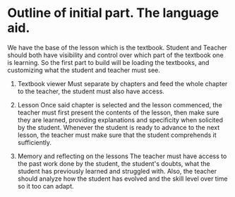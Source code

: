 # Outline of initial part. The language aid. 

We have the base of the lesson which is the textbook. Student and Teacher should both have visibility and control over which part of the textbook one is learning. So the first part to build will be loading the textbooks, and customizing what the student and teacher must see. 

1. Textbook viewer 
    Must separate by chapters and feed the whole chapter to the teacher, the student must also have access. 

2. Lesson
    Once said chapter is selected and the lesson commenced, the teacher must first present the contents of the lesson, then make sure they are learned, providing explanations and specificity when solicited by the student. Whenever the student is ready to advance to the next lesson, the teacher must make sure that the student comprehends it sufficiently. 

3. Memory and reflecting on the lessons
    The teacher must have access to the past work done by the student, the student's doubts, what the student has previously learned and struggled with. Also, the teacher should analyze how the student has evolved and the skill level over time so it too can adapt. 